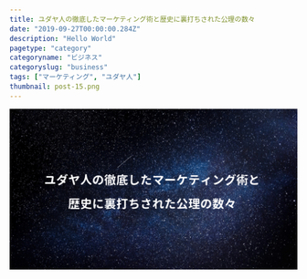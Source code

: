 ```yaml
---
title: ユダヤ人の徹底したマーケティング術と歴史に裏打ちされた公理の数々
date: "2019-09-27T00:00:00.284Z"
description: "Hello World"
pagetype: "category"
categoryname: "ビジネス"
categoryslug: "business"
tags: ["マーケティング", "ユダヤ人"]
thumbnail: post-15.png
---
```


![](./post-15.png)
